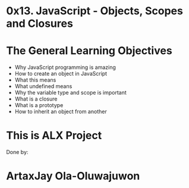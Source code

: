 # 0x13. JavaScript - Objects, Scopes and Closures


# The General Learning Objectives
- Why JavaScript programming is amazing
- How to create an object in JavaScript
- What this means
- What undefined means
- Why the variable type and scope is important
- What is a closure
- What is a prototype
- How to inherit an object from another

# This is ALX Project

Done by:
# ArtaxJay Ola-Oluwajuwon

